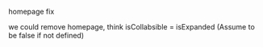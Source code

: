 homepage fix

we could remove homepage, think
isCollabsible = isExpanded (Assume to be false if not defined)
